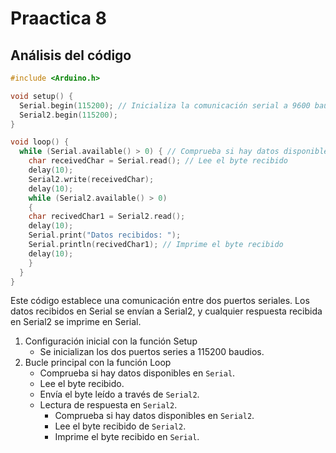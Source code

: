 # Praactica 8
## Análisis del código
```c
#include <Arduino.h>

void setup() {
  Serial.begin(115200); // Inicializa la comunicación serial a 9600 baudios
  Serial2.begin(115200);
}

void loop() {
  while (Serial.available() > 0) { // Comprueba si hay datos disponibles para leer
    char receivedChar = Serial.read(); // Lee el byte recibido
    delay(10);
    Serial2.write(receivedChar);
    delay(10);
    while (Serial2.available() > 0)
    {
    char recivedChar1 = Serial2.read();
    delay(10);
    Serial.print("Datos recibidos: ");
    Serial.println(recivedChar1); // Imprime el byte recibido
    delay(10);
    }
  }
}
```

Este código establece una comunicación entre dos puertos seriales. Los datos recibidos en Serial se envían a Serial2, y cualquier respuesta recibida en Serial2 se imprime en Serial.

1. Configuración inicial con la función Setup
   - Se inicializan los dos puertos series a 115200 baudios.
2. Bucle principal con la función Loop
   - Comprueba si hay datos disponibles en `Serial`.
   - Lee el byte recibido.
   - Envía el byte leído a través de `Serial2`.
   - Lectura de respuesta en `Serial2`.
     - Comprueba si hay datos disponibles en `Serial2`.
     - Lee el byte recibido de `Serial2`.
     - Imprime el byte recibido en `Serial`.